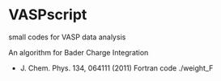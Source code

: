 VASPscript
==========

small codes for VASP data analysis

An algorithm for Bader Charge Integration
- J. Chem. Phys. 134, 064111 (2011)
Fortran code ./weight_F
